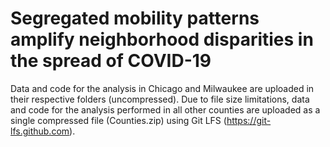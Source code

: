 # Segregated mobility patterns amplify neighborhood disparities in the spread of COVID-19

Data and code for the analysis in Chicago and Milwaukee are uploaded in their respective folders (uncompressed).
Due to file size limitations, data and code for the analysis performed in all other counties are uploaded as a single compressed file (Counties.zip) using Git LFS (https://git-lfs.github.com).
